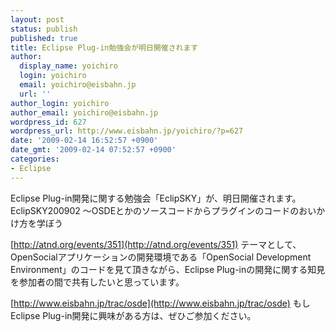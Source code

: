 ```yaml
---
layout: post
status: publish
published: true
title: Eclipse Plug-in勉強会が明日開催されます
author:
  display_name: yoichiro
  login: yoichiro
  email: yoichiro@eisbahn.jp
  url: ''
author_login: yoichiro
author_email: yoichiro@eisbahn.jp
wordpress_id: 627
wordpress_url: http://www.eisbahn.jp/yoichiro/?p=627
date: '2009-02-14 16:52:57 +0900'
date_gmt: '2009-02-14 07:52:57 +0900'
categories:
- Eclipse
---
```


Eclipse Plug-in開発に関する勉強会「EclipSKY」が、明日開催されます。
EclipSKY200902 〜OSDEとかのソースコードからプラグインのコードのおいかけ方を学ぼう

[http://atnd.org/events/351](http://atnd.org/events/351)
テーマとして、OpenSocialアプリケーションの開発環境である「OpenSocial Development Environment」のコードを見て頂きながら、Eclipse Plug-inの開発に関する知見を参加者の間で共有したいと思っています。

[http://www.eisbahn.jp/trac/osde](http://www.eisbahn.jp/trac/osde)
もしEclipse Plug-in開発に興味がある方は、ぜひご参加ください。
